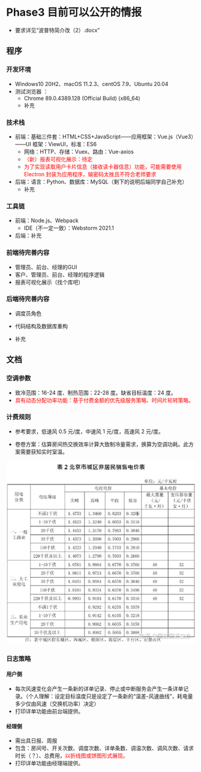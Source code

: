 # Phase3 目前可以公开的情报

* 要求详见“波普特简介改（2）.docx”

## 程序

### 开发环境

* Windows10 20H2、macOS 11.2.3、centOS 7.9、Ubuntu 20.04
* 测试浏览器 ：
	* Chrome 89.0.4389.128 (Official Build) (x86_64)
	* 补充

### 技术栈

* 前端：基础三件套：HTML+CSS+JavaScript——应用框架：Vue.js（Vue3）——UI 框架：ViewUI，标准：ES6
	* 网络：HTTP、存储：Vuex、路由：Vue-axios
	* <span style="color:red;">（新）报表可视化展示：待定</span>
	* <span style="color:red;">为了实现读取用户卡片信息（接收读卡器信息）功能，可能需要使用 Electron 封装为应用程序，输密码太挫且不符合老师要求</span>
* 后端：语言：Python、数据库：MySQL（剩下的说明后端同学自己补充）
	* 补充

### 工具链

* 前端：Node.js、Webpack
	* IDE（不一定一致）：Webstorm 2021.1
* 后端：补充

### 前端待完善内容

* 管理员、前台、经理的GUI
* 客户、管理员、前台、经理的程序逻辑
* 报表可视化展示（找个库吧）

### 后端待完善内容

* 调度员角色

* 代码结构及数据库重构
* 补充

## 文档

### 空调参数

* 致冷范围：16-24 度、制热范围：22-28 度。缺省目标温度：24 度。
* <span style="color:red;">具有动态分配功率功能：基于付费金额的优先级服务策略、时间片轮转策略。</span>

### 计费规则

* 参考要求，低速风 0.5 元/度，中速风 1 元/度，高速风 2 元/度。

* 卷卷方案：估算房间热交换效率计算大致制冷量需求，换算为空调功耗。此方案需要获知实时室温。

<img src="前端修改内容.assets/北京市非居民用电价格.jpg" alt="北京市非居民用电价格" style="zoom: 67%;" />

### 日志策略

#### 用户侧

* 每次风速变化会产生一条新的详单记录、停止或中断服务会产生一条详单记录。（个人理解：设定目标温度只是设定了一条新的“温差-风速曲线”，耗电量多少仅由风速（交换机功率）决定）
* 打印详单功能由前台端提供。

#### 经理侧

* 需出具日报、周报
* 包含：房间号、开关次数、调度次数、详单条数、调温次数、调风次数、请求时长（？）、总费用，<span style="color:red;">以折线图或饼图形式展现。</span>
* 打印详单功能由经理端提供。

